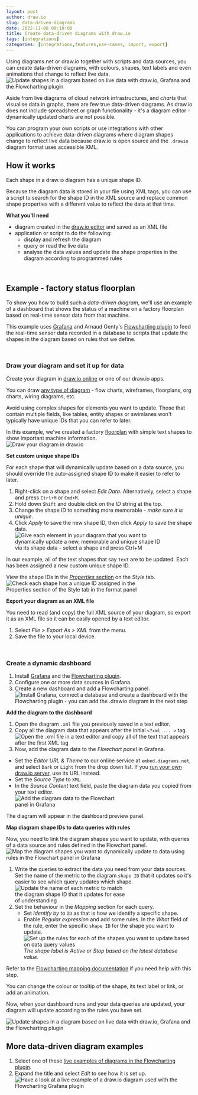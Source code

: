 ```yaml
---
layout: post
author: draw.io
slug: data-driven-diagrams
date: 2022-11-08 09:10:00
title: Create data-driven diagrams with draw.io
tags: [integrations]
categories: [integrations,features,use-cases, import, export]
---
```


Using diagrams.net or draw.io together with scripts and data sources, you can create data-driven diagrams, with colours, shapes, text labels and even animations that change to reflect live data. 
<br /><img src="/assets/img/blog/data-driven-diagram-example.gif" style="width=100%;max-width:500px;height:auto;" alt="Update shapes in a diagram based on live data with draw.io, Grafana and the Flowcharting plugin">

Aside from live diagrams of cloud network infrastructures, and _charts_ that visualise data in graphs, there are few true data-driven diagrams. As draw.io does not include spreadsheet or graph functionality - it's a diagram editor - dynamically updated charts are not possible. 

You can program your own scripts or use integrations with other applications to achieve data-driven diagrams where diagram shapes change to reflect live data because draw.io is open source and the ``.drawio`` diagram format uses accessible XML.

## How it works

Each shape in a draw.io diagram has a unique shape ID. 

Because the diagram data is stored in your file using XML tags, you can use a script to search for the shape ID in the XML source and replace common shape properties with a different value to reflect the data at that time.

**What you'll need**
* diagram created in the [draw.io editor](https://app.diagrams.net) and saved as an XML file
* application or script to do the following:
   * display and refresh the diagram
   * query or read the live data 
   * analyse the data values and update the shape properties in the diagram according to programmed rules

<br />

## Example - factory status floorplan

To show you how to build such a _data-driven diagram_, we'll use an example of a dashboard that shows the status of a machine on a factory floorplan based on real-time sensor data from that machine. 

This example uses [Grafana](https://grafana.com) and Arnaud Genty's [Flowcharting plugin](https://github.com/algenty/grafana-flowcharting) to feed the real-time sensor data recorded in a database to scripts that update the shapes in the diagram based on rules that we define.

<br />

### Draw your diagram and set it up for data

Create your diagram in [draw.io online](https://app.diagrams.net) or one of our draw.io apps. 

You can draw [any type of diagram](/example-diagrams.html) - flow charts, wireframes, floorplans, org charts, wiring diagrams, etc. 

Avoid using complex shapes for elements you want to update. Those that contain multiple fields, like tables, entity shapes or swimlanes won't typically have unique IDs that you can refer to later. 

In this example, we've created a factory [floorplan](/blog/floorplans.html) with simple text shapes to show important machine information.
<br /><img src="/assets/img/blog/data-driven-dashboard.png" style="width=100%;max-width:400px;height:auto;" alt="Draw your diagram in draw.io">

**Set custom unique shape IDs**

For each shape that will dynamically update based on a data source, you should override the auto-assigned shape ID to make it easier to refer to later. 
1. Right-click on a shape and select _Edit Data_. Alternatively, select a shape and press ``Ctrl+M`` or ``Cmd+M``.
2. Hold down ``Shift`` and double click on the _ID_ string at the top. 
3. Change the shape ID to something more memorable - _make sure it is unique_. 
4. Click _Apply_ to save the new shape ID, then click _Apply_ to save the shape data. 
<br /><img src="/assets/img/blog/data-driven-change-shape-id.gif" style="width=100%;max-width:400px;height:auto;" alt="Give each element in your diagram that you want to dynamically update a new, memorable and unique shape ID via its shape data - select a shape and press Ctrl+M">

In our example, all of the text shapes that say ``Text`` are to be updated. Each has been assigned a new custom unique shape ID. 

View the shape IDs in the [_Properties_ section](/blog/shape-properties.html) on the _Style_ tab. 
<br /><img src="/assets/img/blog/data-driven-shape-property-id.png" style="width=100%;max-width:400px;height:auto;" alt="Check each shape has a unique ID assigned in the Properties section of the Style tab in the format panel">

**Export your diagram as an XML file**

You need to read (and copy) the full XML source of your diagram, so export it as an XML file so it can be easily opened by a text editor. 

1. Select _File > Export As > XML_ from the menu. 
2. Save the file to your local device. 

<br />

### Create a dynamic dashboard
1. Install [Grafana](https://grafana.com) and the [Flowcharting plugin](https://github.com/algenty/grafana-flowcharting).
2. Configure one or more data sources in Grafana.
3. Create a new dashboard and add a Flowcharting panel.
<br /><img src="/assets/img/blog/data-driven-diagram-grafana-flowcharting-dashboard.png" style="width=100%;max-width:500px;height:auto;" alt="Install Grafana, connect a database and create a dashboard with the Flowcharting plugin - you can add the .drawio diagram in the next step">

**Add the diagram to the dashboard**

1. Open the diagram ``.xml`` file you previously saved in a text editor. 
2. Copy all the diagram data that appears after the initial ``<?xml ... >`` tag.
<br /><img src="/assets/img/blog/data-driven-diagram-xml-source.png" style="width=100%;max-width:500px;height:auto;" alt="Open the .xml file in a text editor and copy all of the text that appears after the first XML tag">
3. Now, add the diagram data to the _Flowchart panel_ in Grafana.
  * Set the _Editor URL & Theme_ to our online service at ``embed.diagrams.net``, and select ``Dark`` or ``Light`` from the drop down list. If you [run your own draw.io server](/blog/diagrams-docker-app.html), use its URL instead.
  * Set the _Source Type_ to ``XML``.
  * In the _Source Content_ text field, paste the diagram data you copied from your text editor. 
  <br /><img src="/assets/img/blog/data-driven-diagram-flowchart-setup1.png" style="width=100%;max-width:300px;height:auto;" alt="Add the diagram data to the Flowchart panel in Grafana">

The diagram will appear in the dashboard preview panel. 

**Map diagram shape IDs to data queries with rules**

Now, you need to link the diagram shapes you want to update, with queries of a data source and rules defined in the Flowchart panel. 
<br /><img src="/assets/img/blog/data-driven-diagram-flowchart-setup2.png" style="width=100%;max-width:500px;height:auto;" alt="Map the diagram shapes you want to dynamically update to data using rules in the Flowchart panel in Grafana">

1. Write the queries to extract the data you need from your data sources. Set the name of the metric to the diagram ``shape ID`` that it updates so it's easier to see which query updates which shape.
<br /><img src="/assets/img/blog/data-driven-diagram-flowchart-setup3.png" style="width=100%;max-width:300px;height:auto;" alt="Update the name of each metric to match the diagram shape ID that it updates for ease of understanding">
2. Set the behaviour in the _Mapping_ section for each query. 
   * Set _Identify by_ to ``ID`` as that is how we identify a specific shape. 
   * Enable _Regular expression_ and add some rules. In the _What_ field of the rule, enter the specific ``shape ID`` for the shape you want to update. 
<br /><img src="/assets/img/blog/data-driven-diagram-flowchart-setup4.png" style="width=100%;max-width:500px;height:auto;" alt="Set up the rules for each of the shapes you want to update based on data query values">
<br />_The shape label is Active or Stop based on the latest database value._

Refer to the [Flowcharting mapping documentation](https://github.com/algenty/flowcharting-repository) if you need help with this step.

You can change the colour or tooltip of the shape, its text label or link, or add an animation. 

Now, when your dashboard runs and your data queries are updated, your diagram will update according to the rules you have set. 

<img src="/assets/img/blog/data-driven-diagram-example.gif" style="width=100%;max-width:500px;height:auto;" alt="Update shapes in a diagram based on live data with draw.io, Grafana and the Flowcharting plugin">


## More data-driven diagram examples

1. Select one of these [live examples of diagrams in the Flowcharting plugin](https://play.grafana.org/d/Unu5JcjWk/flowcharting-index?orgId=1). 
2. Expand the title and select _Edit_ to see how it is set up.
<br /><img src="/assets/img/blog/data-driven-diagram-flowcharting-example.png" style="width=100%;max-width:500px;height:auto;" alt="Have a look at a live example of a draw.io diagram used with the Flowcharting Grafana plugin">